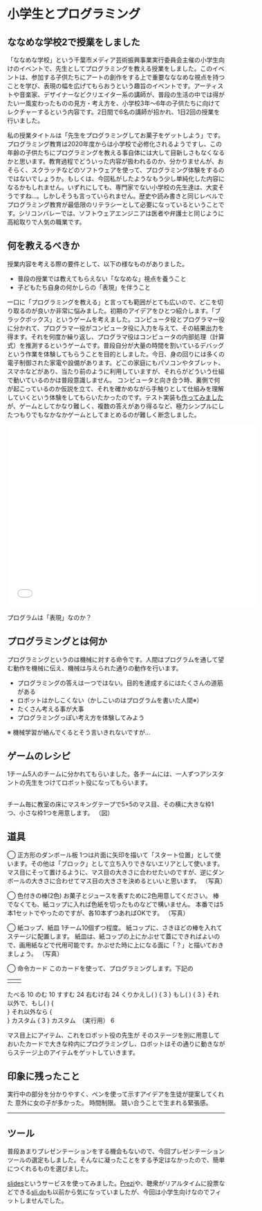 # 小学生とプログラミング

## ななめな学校2で授業をしました

「ななめな学校」という千葉市メディア芸術振興事業実行委員会主催の小学生向けのイベントで、先生としてプログラミングを教える授業をしました。このイベントは、参加する子供たちにアートの創作をする上で重要なななめな視点を持つことを学び、表現の幅を広げてもらおうという趣旨のイベントです。アーティストや音楽家、デザイナーなどクリエイター系の講師が、普段の生活の中では得がたい一風変わったものの見方・考え方を、小学校3年〜6年の子供たちに向けてレクチャーするという内容です。2日間で6名の講師が招かれ、1日2回の授業を行いました。

私の授業タイトルは「先生をプログラミングしてお菓子をゲットしよう」です。プログラミング教育は2020年度からは小学校で必修化されるようですし、この年齢の子供たちにプログラミングを教える事自体には大して目新しさもなくなるかと思います。教育過程でどういった内容が扱われるのか、分かりませんが、おそらく、スクラッチなどのソフトウェアを使って、プログラミング体験をするのではないでしょうか。もしくは、今回私がしたようなもう少し単純化した内容になるかもしれません。いずれにしても、専門家でない小学校の先生達は、大変そうですね…。しかしそうも言っていられません。歴史や読み書きと同じレベルでプログラミング教育が最低限のリテラシーとして必要になっているということです。シリコンバレーでは、ソフトウェアエンジニアは医者や弁護士と同じように高給取りで人気の職業です。

## 何を教えるべきか

授業内容を考える際の要件として、以下の様なものがありました。

- 普段の授業では教えてもらえない「ななめな」視点を養うこと
- 子どもたち自身の何かしらの「表現」を伴うこと

一口に「プログラミングを教える」と言っても範囲がとても広いので、どこを切り取るのが良いか非常に悩みました。初期のアイデアをひとつ紹介します。「ブラックボックス」というゲームを考えました。コンピュータ役とプログラマー役に分かれて、プログラマー役がコンピュータ役に入力を与えて、その結果出力を得ます。それを何度か繰り返し、プログラマ役はコンピュータの内部処理（計算式）を推測するというゲームです。普段自分が大量の時間を割いているデバッグという作業を体験してもらうことを目的としました。今日、身の回りには多くの電子制御された家電や設備があります。どこの家庭にもパソコンやタブレット、スマホなどがあり、当たり前のように利用していますが、それらがどういう仕組で動いているのかは普段意識しません。
コンピュータと向き合う時、裏側で何が起こっているのか仮説を立て、それを確かめながら手触りとして仕組みを理解していくという体験をしてもらいたかったのです。テスト実装も[作ってみました](https://github.com/naokazuterada/Blackbox)が、ゲームとしてかなり難しく、複数の答えがあり得るなど、極力シンプルにしたつもりでもなかなかゲームとしてまとめるのが難しく断念しました。

<iframe src="//slides.com/naokazuterada/naname/embed?style=light" width="576" height="420" scrolling="no" frameborder="0" webkitallowfullscreen mozallowfullscreen allowfullscreen></iframe>

プログラムは「表現」なのか？


## プログラミングとは何か

プログラミングというのは機械に対する命令です。人間はプログラムを通して望む動作を機械に伝え、機械は与えられた通りの動作を行います。

- プログラミングの答えは一つではない。目的を達成するにはたくさんの道筋がある
- ロボットはかしこくない（かしこいのはプログラムを書いた人間※）
- たくさん考える事が大事
- プログラミングっぽい考え方を体験してみよう

※ 機械学習が絡んでくるとそう言いきれないですが…

## ゲームのレシピ

1チーム5人のチームに分かれてもらいました。各チームには、一人ずつアシスタントの先生をつけてロボット役になってもらいます。

## 
チーム毎に教室の床にマスキングテープで5×5のマス目、その横に大きな枠1つ、小さな枠1つを用意します。
（図）

## 道具

◯ 正方形のダンボール板
1つは片面に矢印を描いて「スタート位置」として使います。その他は「ブロック」として立ち入りできないエリアとして使います。
マス目にそって置けるように、マス目の大きさに合わせたいのですが、逆にダンボールの大きさに合わせてマス目の大きさを決めるといいと思います。
（写真）

◯ 色付きの棒(2色)
お菓子とジュースを表すために2色用意してください。
棒でなくても、紙コップに入れば色紙を切ったものなどで構いません。
本番では5本1セットでやったのですが、各10本ずつあればOKです。
（写真）

◯ 紙コップ、紙皿
1チーム10個ずつ程度。
紙コップに、さきほどの棒を入れてステージに配置します。
紙皿は、紙コップの上にかぶせて蓋にできればよいので、画用紙などで代用可能です。かぶせた時に上になる面に「？」と描いておきましょう。
（写真）

◯ 命令カード
このカードを使って、プログラミングします。下記の

|          |          |
|:---------|:---------|
|          |          |
たべる 10
のむ  10
すすむ 24
右むけ右  24
くりかえし(  ) { 3
} 
もし(   ) { 3
} それ以外で、もし(  ) {  
} それ以外なら {  
} 
カスタム {  3
} 
カスタム　（実行用）  6


マス目上にアイテム、これをロボット役の先生が
そのステージを別に用意しておいたカードで大きな枠内にプログラミングし、ロボットはその通りに動きながらステージ上のアイテムをゲットしていきます。

## 印象に残ったこと

実行中の部分を分かりやすく、ペンを使って示すアイデアを生徒が提案してくれた
意外に女の子が多かった。
時間制限。
競い合うことで生まれる緊張感。


---

## ツール

普段あまりプレゼンテーションをする機会もないので、今回プレゼンテーションツールの選定もしました。そんなに凝ったことをする予定はなかったので、簡単につくれるものを選びました。

[slides](https://slides.com/)というサービスを使ってみました。[Prezi](https://prezi.com/)や、聴衆がリアルタイムに投票などできる[sli.do](https://www.sli.do/)も以前から気になっていましたが、今回は小学生向けなのでフィットしませんでした。

